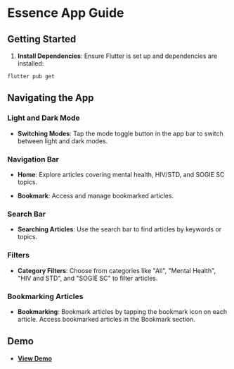 # Essence App Guide

## Getting Started

1. **Install Dependencies**:
   Ensure Flutter is set up and dependencies are installed:

```
flutter pub get
```

## Navigating the App

### Light and Dark Mode

- **Switching Modes**:
Tap the mode toggle button in the app bar to switch between light and dark modes.

### Navigation Bar

- **Home**:
Explore articles covering mental health, HIV/STD, and SOGIE SC topics.

- **Bookmark**:
Access and manage bookmarked articles.

### Search Bar

- **Searching Articles**:
Use the search bar to find articles by keywords or topics.

### Filters

- **Category Filters**:
Choose from categories like "All", "Mental Health", "HIV and STD", and "SOGIE SC" to filter articles.

### Bookmarking Articles

- **Bookmarking**:
Bookmark articles by tapping the bookmark icon on each article. Access bookmarked articles in the Bookmark section.


## Demo

- **[View Demo](https://appdevproject-4c2b2.web.app/)**
